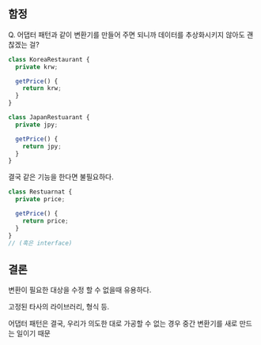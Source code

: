 ## 함정

Q. 어댑터 패턴과 같이 변환기를 만들어 주면 되니까 데이터를 추상화시키지 않아도 괜찮겠는 걸?

```ts
class KoreaRestaurant {
  private krw;

  getPrice() {
    return krw;
  }
}

class JapanRestuarant {
  private jpy;

  getPrice() {
    return jpy;
  }
}
```

결국 같은 기능을 한다면 불필요하다.

```ts
class Restuarnat {
  private price;

  getPrice() {
    return price;
  }
}
// (혹은 interface)
```

## 결론

변환이 필요한 대상을 수정 할 수 없을때 유용하다.

고정된 타사의 라이브러리, 형식 등.

어댑터 패턴은 결국, 우리가 의도한 대로 가공할 수 없는 경우 중간 변환기를 새로 만드는 일이기 때문
